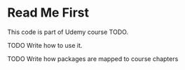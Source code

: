 # Read Me First
This code is part of Udemy course TODO.

TODO Write how to use it.

TODO Write how packages are mapped to course chapters